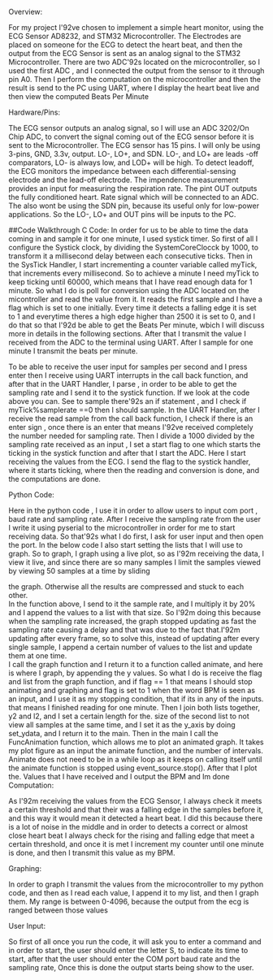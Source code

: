 
Overview:

 For my project I\'92ve chosen to implement a simple heart monitor, using the ECG Sensor AD8232, and STM32 Microcontroller. The Electrodes are placed on someone for the ECG to detect the heart beat, and then the output from the ECG Sensor is sent as an analog signal to the STM32 Microcontroller. There are two ADC\'92s located on the microcontroller, so I used the first ADC , and I connected the output from the sensor to it through pin A0. Then I perform the computation on the microcontroller and then the result is send to the PC using UART, where I display the heart beat live and then view the computed Beats Per Minute
 
Hardware/Pins:

The ECG sensor outputs an analog signal, so I will use an ADC 3202/On Chip ADC, to convert the signal coming out of the ECG sensor before it is sent to the Microcontroller.
The ECG sensor has 15 pins. I will only be using 3-pins, GND, 3.3v, output. LO-, LO+, and SDN. LO-, and LO+ are leads -off comparators, LO- is always low, and LOD+ will be high. To detect leadoff, the ECG monitors the impedance between each differential-sensing electrode and the lead-off electrode.  The impendence measurement provides an input for measuring the respiration rate. The pint OUT outputs the fully conditioned heart. Rate signal which will be connected to an ADC. The also wont be using the SDN pin, because its useful only for low-power applications. So the LO-, LO+ and OUT pins will be inputs to the PC. 

##Code Walkthrough
C Code:
In order for us to be able to time the data coming in and sample it for one minute, I used systick timer. So first of all I configure the Systick clock, by dividing the SystemCoreClocck by 1000, to transform it a millisecond delay between each consecutive ticks. Then in the SysTick Handler, I start incrementing a counter variable called myTick, that increments every millisecond. So to achieve a minute I need myTick to keep ticking until 60000, which means that I have read enough data for 1 minute. So what I do is poll for conversion using the ADC located on the micontroller and read the value from it. It reads the first sample and I have a flag which is set to one initially. Every time it detects a falling edge it is set to 1 and everytime theres a high edge higher than 2500 it is set to 0, and I do that so that I\'92d be able to get the Beats Per minute, wbich I will discuss more in details in the following sections. After that I transmit the value I received from the ADC to the terminal using UART. After I sample for one minute I transmit the beats per minute. 

To be able to receive the user input for samples per second and I press enter then I receive using UART interrupts in the call back function, and after that in the UART Handler, I parse , in order to be able to get the sampling rate and I send it to the systick function. If we look at the code above you can. See to sample there\'92s an if statement , and I check if myTick%samplerate ==0 then I should sample.  In the UART Handler, after I receive the read sample from the call back function, I check if there is an enter sign , once there is an enter that means I\'92ve received completely the number needed for sampling rate. Then I divide a 1000 divided by the sampling rate received as an input , I set a start flag to one which starts the ticking in the systick function and after that I start the ADC. Here I start receiving the values from the ECG. I send the flag to the systick handler, where it starts ticking, where then the reading and conversion is done, and the computations are done.

Python Code:

Here in the python code , I use it in order to allow users to input com port , baud rate and sampling rate. After I receive the sampling rate from the user I write it using pyserial to the microcontroller in order for me to start receiving data.  So that\'92s what I do first, I ask  for user input and then open the port. In the below code I also start setting the lists that I will use to graph. So to graph, I graph using a live plot, so as I\'92m receiving the data, I view it live, and since there are so many samples I limit the samples viewed by viewing 50 samples at a time by sliding 

the graph. Otherwise all the results are compressed and stuck to each other. \
In the function above, I send to it the sample rate, and I multiply it by 20%  and I append the values to a list with that size. So I\'92m doing this because when the sampling rate increased, the graph stopped updating as fast the sampling rate causing a delay and that was due to the fact that.I\'92m updating after every frame, so to solve this, instead of updating after every single sample, I append a certain number of values to the list and update them at one time.\
I call the graph function and I return it to a function called animate, and here is where I graph, by appending the y values. So what I do is receive the flag and list from the graph function, and if flag == 1 that means I should stop animating and graphing and flag is set to 1 when the word BPM is seen as an input, and I use it as my stopping condition, that if its in any of the inputs. that means I finished reading for one minute. Then I join both lists together, y2 and l2, and I set a certain length for the. size of the second list to not view all samples at the same time, and I set it as the y_axis by doing set_ydata, and I return it to the main. Then in the main I call the FuncAnimation function, which allows me to plot an animated graph. It takes my plot figure as an input the animate function, and the number of intervals. Animate does not need to be in a while loop as it keeps on calling itself until the animate function is stopped using event_source.stop(). After that I plot the. Values that I have received and I output the BPM and Im done
Computation:

As I\'92m receiving the values from the ECG Sensor, I always check it meets a certain threshold and that their was a falling edge in the samples before it, and this way it would mean it detected a heart beat. I did this because there is a lot of noise in the middle and in order to detects a correct or almost close heart beat I always check for the rising and falling edge that meet a certain threshold, and once it is met I increment my counter until one minute is done, and then I transmit this value as my BPM. 

Graphing:

In order to graph I transmit the values from the microcontroller to my python code, and then as I read each value, I append it to my list, and then I graph them. My range is between 0-4096, because the output from the ecg is ranged between those values

User Input: 

So first of all once you run the code, it will ask you to enter a command and in order to start, the user should enter the letter S, to indicate its time to start, after that the user should enter the COM port baud rate and the sampling rate, Once this is  done the output starts being show to the user.
